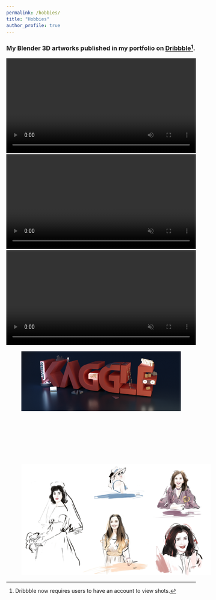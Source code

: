 ```yaml
---
permalink: /hobbies/
title: "Hobbies"
author_profile: true
---
```


### My Blender 3D artworks published in my portfolio on [Dribbble](https://dribbble.com/HaibinGuan)[^1]. 



<video  style="width: 100%" controls autoplay>
  <source src="/assets/images/2025.mp4"  type="video/mp4">
</video>
<br> 

<video  style="width: 100%" controls muted>
  <source src="/assets/images/2020.mp4"  type="video/mp4">
</video>
<br> 
<video  style="width: 100%" controls muted>
  <source src="/assets/images/2020diff3.mp4"  type="video/mp4">
</video>
<br> 

<figure  class="align-center">
  <img src="/assets/images/KAGGLE_SURVEY.png" alt="" width="1100">
</figure>

<figure style="width: 100%" class="align-center">
  <img src="/assets/images/office_9.png" alt="">
</figure>

<figure style="width: 100%" class="align-center">
  <img src="/assets/images/bedroom3.png" alt="">
</figure>

<figure style="width: 100%" class="align-center">
  <img src="/assets/images/diningroom.png" alt="">
</figure>

<figure style="width: 100%" class="align-center">
  <img src="/assets/images/livingroom.png" alt="">
</figure>



<figure style="width: 100%" class="align-center">
  <img src="/assets/images/drawing.png" alt="">
</figure>


[^1]: Dribbble now requires users to have an account to view shots.
